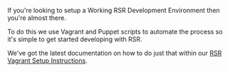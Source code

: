 If you're looking to setup a Working RSR Development Environment then you're almost there.

To do this we use Vagrant and Puppet scripts to automate the process so it's simple to get started developing with RSR.

We've got the latest documentation on how to do just that within our [RSR Vagrant Setup Instructions](https://github.com/akvo/akvo-rsr/tree/develop/vagrant).
